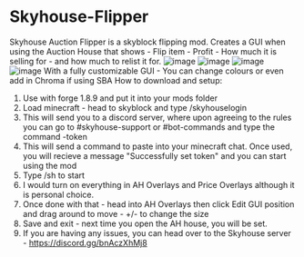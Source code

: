 # Skyhouse-Flipper
Skyhouse Auction Flipper is a skyblock flipping mod. Creates a GUI when using the Auction House that shows - Flip item - Profit - How much it is selling for - and how much to relist it for. 
![image](https://user-images.githubusercontent.com/108313821/176078159-2ee3f262-9b98-4dec-bf32-40e29c5f475c.png)
![image](https://user-images.githubusercontent.com/108313821/176078220-8f80593a-5157-421a-b135-a159f623b09f.png)
![image](https://user-images.githubusercontent.com/108313821/176078316-5455e68a-4613-46a5-8c3c-4005b69d5305.png)
![image](https://user-images.githubusercontent.com/108313821/176078354-e3e00c83-bfe8-45b2-90c4-ebe97d7bab26.png)
With a fully customizable GUI - You can change colours or even add in Chroma if using SBA
How to download and setup:
1. Use with forge 1.8.9 and put it into your mods folder
2. Load minecraft - head to skyblock and type /skyhouselogin
3. This will send you to a discord server, where upon agreeing to the rules you can go to #skyhouse-support or #bot-commands and type the command -token
4. This will send a command to paste into your minecraft chat. Once used, you will recieve a message "Successfully set token" and you can start using the mod
5. Type /sh to start
6. I would turn on everything in AH Overlays and Price Overlays although it is personal choice.
7. Once done with that - head into AH Overlays then click Edit GUI position and drag around to move - +/- to change the size
8. Save and exit - next time you open the AH house, you will be set.
9. If you are having any issues, you can head over to the Skyhouse server - https://discord.gg/bnAczXhMj8
